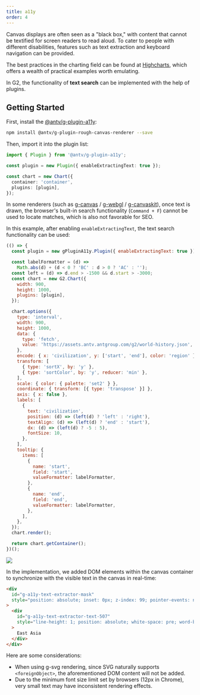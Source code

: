 ```yaml
---
title: a11y
order: 4
---
```


Canvas displays are often seen as a "black box," with content that cannot be textified for screen readers to read aloud. To cater to people with different disabilities, features such as text extraction and keyboard navigation can be provided.

The best practices in the charting field can be found at [Highcharts](https://www.highcharts.com/blog/accessibility), which offers a wealth of practical examples worth emulating.

In G2, the functionality of **text search** can be implemented with the help of plugins.

## Getting Started

First, install the [@antv/g-plugin-a11y](https://www.npmjs.com/package/@antv/g-plugin-a11y):

```bash
npm install @antv/g-plugin-rough-canvas-renderer --save
```

Then, import it into the plugin list:

```ts
import { Plugin } from '@antv/g-plugin-a11y';

const plugin = new Plugin({ enableExtractingText: true });

const chart = new Chart({
  container: 'container',
  plugins: [plugin],
});
```

In some renderers (such as [g-canvas](https://www.npmjs.com/package/@antv/g-canvas) / [g-webgl](https://www.npmjs.com/package/@antv/g-webgl) / [g-canvaskit](https://www.npmjs.com/package/@antv/g-canvaskit)), once text is drawn, the browser's built-in search functionality (`Command + F`) cannot be used to locate matches, which is also not favorable for SEO.

In this example, after enabling `enableExtractingText`, the text search functionality can be used:

```js | ob
(() => {
  const plugin = new gPluginA11y.Plugin({ enableExtractingText: true });

  const labelFormatter = (d) =>
    Math.abs(d) + (d < 0 ? 'BC' : d > 0 ? 'AC' : '');
  const left = (d) => d.end > -1500 && d.start > -3000;
  const chart = new G2.Chart({
    width: 900,
    height: 1000,
    plugins: [plugin],
  });

  chart.options({
    type: 'interval',
    width: 900,
    height: 1000,
    data: {
      type: 'fetch',
      value: 'https://assets.antv.antgroup.com/g2/world-history.json',
    },
    encode: { x: 'civilization', y: ['start', 'end'], color: 'region' },
    transform: [
      { type: 'sortX', by: 'y' },
      { type: 'sortColor', by: 'y', reducer: 'min' },
    ],
    scale: { color: { palette: 'set2' } },
    coordinate: { transform: [{ type: 'transpose' }] },
    axis: { x: false },
    labels: [
      {
        text: 'civilization',
        position: (d) => (left(d) ? 'left' : 'right'),
        textAlign: (d) => (left(d) ? 'end' : 'start'),
        dx: (d) => (left(d) ? -5 : 5),
        fontSize: 10,
      },
    ],
    tooltip: {
      items: [
        {
          name: 'start',
          field: 'start',
          valueFormatter: labelFormatter,
        },
        {
          name: 'end',
          field: 'end',
          valueFormatter: labelFormatter,
        },
      ],
    },
  });
  chart.render();

  return chart.getContainer();
})();
```

<img src="https://mdn.alipayobjects.com/huamei_qa8qxu/afts/img/A*-DqaS7pvbkAAAAAAAAAAAAAAemJ7AQ/original
">

In the implementation, we added DOM elements within the canvas container to synchronize with the visible text in the canvas in real-time:

```html
<div
  id="g-a11y-text-extractor-mask"
  style="position: absolute; inset: 0px; z-index: 99; pointer-events: none; user-select: none; overflow: hidden;"
>
  <div
    id="g-a11y-text-extractor-text-507"
    style="line-height: 1; position: absolute; white-space: pre; word-break: keep-all; color: transparent !important; font-family: sans-serif; font-size: 12px; transform-origin: 0px 0px; transform: translate(0px, 0px) translate(0px, -50%) matrix3d(1, 0, 0, 0, 0, 1, 0, 0, 0, 0, 1, 0, 215.856, 24, 0, 1);"
  >
    East Asia
  </div>
</div>
```

Here are some considerations:

- When using g-svg rendering, since SVG naturally supports `<foreignObject>`, the aforementioned DOM content will not be added.
- Due to the minimum font size limit set by browsers (12px in Chrome), very small text may have inconsistent rendering effects.

